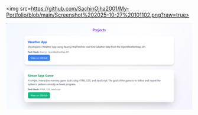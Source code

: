 <img src=https://github.com/SachinOjha2001/My-Portfolio/blob/main/Screenshot%202025-10-27%20101102.png?raw=true>

<img src=https://raw.githubusercontent.com/SachinOjha2001/My-Portfolio/557b9604c291db6790c356cd42a3b94363d494b8/Screenshot%202025-10-27%20101122.png>

